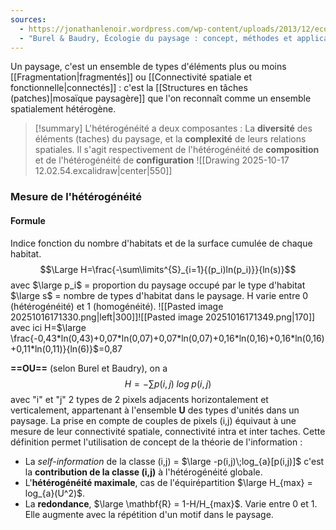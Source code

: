```yaml
---
sources:
  - https://jonathanlenoir.wordpress.com/wp-content/uploads/2013/12/ecologie-du-paysage.pdf
  - "Burel & Baudry, Écologie du paysage : concept, méthodes et applications (2nde édition)"
---
```


Un paysage, c'est un ensemble de types d'éléments plus ou moins [[Fragmentation|fragmentés]] ou [[Connectivité spatiale et fonctionnelle|connectés]] : c'est la [[Structures en tâches (patches)|mosaïque paysagère]] que l'on reconnaît comme un ensemble spatialement hétérogène.

>[!summary] L'hétérogénéité a deux composantes :
>La **diversité** des éléments (taches) du paysage, et la **complexité** de leurs relations spatiales.
>Il s'agit respectivement de l'hétérogénéité de **composition** et de l'hétérogénéité de **configuration**
>![[Drawing 2025-10-17 12.02.54.excalidraw|center|550]]

### Mesure de l'hétérogénéité

#### Formule 
Indice fonction du nombre d'habitats et de la surface cumulée de chaque habitat.
$$\Large H=\frac{-\sum\limits^{S}_{i=1}{(p_i)ln(p_i)}}{ln(s)}$$
avec $\large p_i$ = proportion du paysage occupé par le type d'habitat
$\large s$ = nombre de types d'habitat dans le paysage.
H varie entre 0 (hétérogénéité) et 1 (homogénéité).
![[Pasted image 20251016171330.png|left|300]]![[Pasted image 20251016171349.png|170]] avec ici H=$\large \frac{-0,43*ln(0,43)+0,07*ln(0,07)+0,07*ln(0,07)+0,16*ln(0,16)+0,16*ln(0,16)+0,11*ln(0,11)}{ln(6)}$=0,87


**==OU==** (selon Burel et Baudry), on a $$H=-\sum p(i,j)\;log\;p(i,j)$$
avec "i" et "j" 2 types de 2 pixels adjacents horizontalement et verticalement, appartenant à l'ensemble $\mathbf{U}$ des types d'unités dans un paysage.
La prise en compte de couples de pixels (i,j) équivaut à une mesure de leur connectivité spatiale, connectivité intra et inter taches.
Cette définition permet l'utilisation de concept de la théorie de l'information :
- La *self-information* de la classe (i,j) = $\large -p(i,j)\;log_{a}[p(i,j)]$ c'est la **contribution de la classe (i,j)** à l'hétérogénéité globale.
- L'**hétérogénéité maximale**, cas de l'équirépartition $\large H_{max} = log_{a}(U^2)$.
- La **redondance**, $\large \mathbf{R} = 1-H/H_{max}$. Varie entre 0 et 1. Elle augmente avec la répétition d'un motif dans le paysage. 